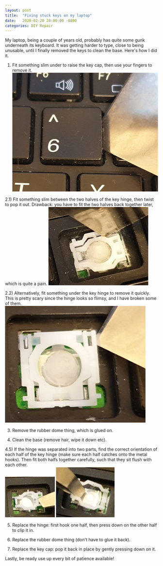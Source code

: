 ```yaml
---
layout: post
title:  "Fixing stuck keys on my laptop"
date:   2020-02-20 20:00:00 -0800
categories: DIY Repair
---
```

My laptop, being a couple of years old, probably has quite some gunk underneath its keyboard. It was getting harder to type, close to being unusable, until I finally removed the keys to clean the base. Here's how I did it.

1) Fit something slim under to raise the key cap, then use your fingers to remove it.
![alt text](/images/2020-02-20-remove_keyboard_keys/remove_key_cap.jpg)

2.1) Fit something slim between the two halves of the key hinge, then twist to pop it out. Drawback: you have to fit the two halves back together later, which is quite a pain.
![alt text](/images/2020-02-20-remove_keyboard_keys/twist_key_hinge.jpg)

2.2) Alternatively, fit something under the key hinge to remove it quickly. This is pretty scary since the hinge looks so flimsy, and I have broken some of them.  
![alt text](/images/2020-02-20-remove_keyboard_keys/remove_key_hinge.jpg)

3) Remove the rubber dome thing, which is glued on.  

4) Clean the base (remove hair, wipe it down etc).  

4.5) If the hinge was separated into two parts, find the correct orientation of each half of the key hinge (make sure each half catches onto the metal hooks). Then fit both halfs together carefully, such that they sit flush with each other.  
![alt text](/images/2020-02-20-remove_keyboard_keys/test_hinge_1.jpg)
![alt text](/images/2020-02-20-remove_keyboard_keys/test_hinge_2.jpg)

5) Replace the hinge: first hook one half, then press down on the other half to clip it in.  

6) Replace the rubber dome thing (don't have to glue it back).  

7) Replace the key cap: pop it back in place by gently pressing down on it.  

Lastly, be ready use up every bit of patience available!

